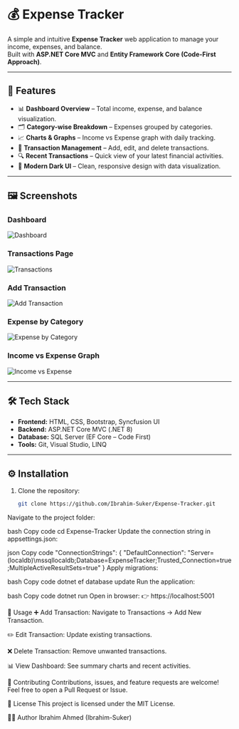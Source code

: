# 💰 Expense Tracker

A simple and intuitive **Expense Tracker** web application to manage your income, expenses, and balance.  
Built with **ASP.NET Core MVC** and **Entity Framework Core (Code-First Approach)**.

---

## 🚀 Features
- 📊 **Dashboard Overview** – Total income, expense, and balance visualization.  
- 🗂 **Category-wise Breakdown** – Expenses grouped by categories.  
- 📈 **Charts & Graphs** – Income vs Expense graph with daily tracking.  
- 📝 **Transaction Management** – Add, edit, and delete transactions.  
- 🔍 **Recent Transactions** – Quick view of your latest financial activities.  
- 🎨 **Modern Dark UI** – Clean, responsive design with data visualization.

---

## 🖼 Screenshots

### Dashboard  
![Dashboard](https://github.com/user-attachments/assets/011b4e51-2b27-42ba-91c3-398845252919)

### Transactions Page  
![Transactions](https://github.com/user-attachments/assets/99770ed8-2bb9-49e4-a2a1-89a3ca7fe238)

### Add Transaction  
![Add Transaction](https://github.com/user-attachments/assets/02158ebc-3572-45a2-a383-376790c64f2b)

### Expense by Category  
![Expense by Category](https://github.com/user-attachments/assets/71351aa4-f83e-41c4-9738-bb89ea89da3c)

### Income vs Expense Graph  
![Income vs Expense](https://github.com/user-attachments/assets/5d46314f-9653-4cf8-9c98-7f8bdb5dde43)

---

## 🛠 Tech Stack
- **Frontend:** HTML, CSS, Bootstrap, Syncfusion UI  
- **Backend:** ASP.NET Core MVC (.NET 8)  
- **Database:** SQL Server (EF Core – Code First)  
- **Tools:** Git, Visual Studio, LINQ  

---

## ⚙️ Installation

1. Clone the repository:
   ```bash
   git clone https://github.com/Ibrahim-Suker/Expense-Tracker.git
Navigate to the project folder:

bash
Copy code
cd Expense-Tracker
Update the connection string in appsettings.json:

json
Copy code
"ConnectionStrings": {
  "DefaultConnection": "Server=(localdb)\\mssqllocaldb;Database=ExpenseTracker;Trusted_Connection=true;MultipleActiveResultSets=true"
}
Apply migrations:

bash
Copy code
dotnet ef database update
Run the application:

bash
Copy code
dotnet run
Open in browser:
👉 https://localhost:5001

📌 Usage
➕ Add Transaction: Navigate to Transactions → Add New Transaction.

✏️ Edit Transaction: Update existing transactions.

❌ Delete Transaction: Remove unwanted transactions.

📊 View Dashboard: See summary charts and recent activities.

🤝 Contributing
Contributions, issues, and feature requests are welcome!
Feel free to open a Pull Request or Issue.

📜 License
This project is licensed under the MIT License.

👨‍💻 Author
Ibrahim Ahmed (Ibrahim-Suker)

